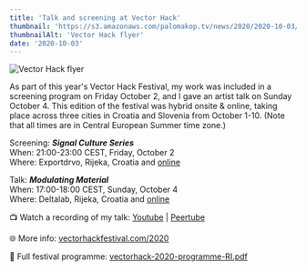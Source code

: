 ```yaml
---
title: 'Talk and screening at Vector Hack'
thumbnail: 'https://s3.amazonaws.com/palomakop.tv/news/2020/2020-10-03/vector_hack.jpg'
thumbnailAlt: 'Vector Hack flyer'
date: '2020-10-03'
---
```


<img alt="Vector Hack flyer" loading="lazy" src="https://s3.amazonaws.com/palomakop.tv/news/2020/2020-10-03/vector_hack.jpg"/>
<p>
  As part of this year's Vector Hack Festival, my work was included in a screening program on Friday October 2, and I gave an artist talk on Sunday October 4. This edition of the festival was hybrid onsite &amp; online, taking place across three cities in Croatia and Slovenia from October 1-10. (Note that all times are in Central European Summer time zone.)
  </p>
<p>
  Screening: <b><i>Signal Culture Series</i></b><br/>When: 21:00-23:00 CEST, Friday, October 2<br>
  Where: Exportdrvo, Rijeka, Croatia and <a href="https://vectorhackfestival.com/2020/project/paloma-kop/" rel="noopener" target="_blank">online</a>
</p>
<p>
  Talk: <b><i>Modulating Material</i></b><br/>
  When: 17:00-18:00 CEST, Sunday, October 4<br/>
  Where: Deltalab, Rijeka, Croatia and <a href="https://vectorhackfestival.com/2020/project/paloma-kop/" rel="noopener" target="_blank">online</a>
</p>
<p>
  📺 Watch a recording of my talk: <a href="https://youtu.be/I9AtBIv4V2I" rel="noopener" target="_blank">Youtube</a> | <a href="https://videos.scanlines.xyz/w/44HHcjHpf51jXBVwU6bvhd" rel="noopener" target="_blank">Peertube</a>
</p>
<p>
  🌐 More info: <a href="https://vectorhackfestival.com/2020/" rel="noopener" target="_blank">vectorhackfestival.com/2020</a>
</p>
<p>
  📄 Full festival programme: <a href="https://vectorhackfestival.com/2020/wp-content/uploads/2020/09/vectorhack-2020-programme-RI.pdf" rel="noopener" target="_blank">vectorhack-2020-programme-RI.pdf</a>
</p>
